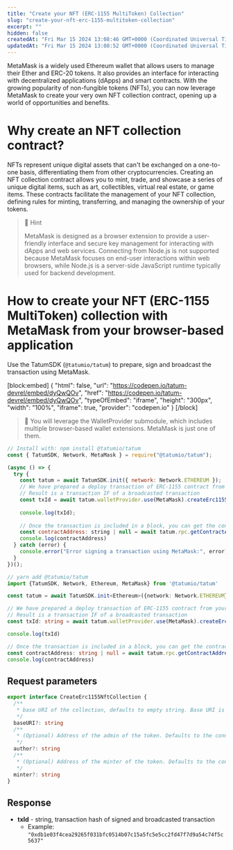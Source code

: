 ```yaml
---
title: "Create your NFT (ERC-1155 MultiToken) Collection"
slug: "create-your-nft-erc-1155-multitoken-collection"
excerpt: ""
hidden: false
createdAt: "Fri Mar 15 2024 13:08:46 GMT+0000 (Coordinated Universal Time)"
updatedAt: "Fri Mar 15 2024 13:08:52 GMT+0000 (Coordinated Universal Time)"
---
```

MetaMask is a widely used Ethereum wallet that allows users to manage their Ether and ERC-20 tokens. It also provides an interface for interacting with decentralized applications (dApps) and smart contracts. With the growing popularity of non-fungible tokens (NFTs), you can now leverage MetaMask to create your very own NFT collection contract, opening up a world of opportunities and benefits.

# Why create an NFT collection contract?

NFTs represent unique digital assets that can't be exchanged on a one-to-one basis, differentiating them from other cryptocurrencies. Creating an NFT collection contract allows you to mint, trade, and showcase a series of unique digital items, such as art, collectibles, virtual real estate, or game items. These contracts facilitate the management of your NFT collection, defining rules for minting, transferring, and managing the ownership of your tokens.

> 📘 Hint
> 
> MetaMask is designed as a browser extension to provide a user-friendly interface and secure key management for interacting with dApps and web services. Connecting from Node.js is not supported because MetaMask focuses on end-user interactions within web browsers, while Node.js is a server-side JavaScript runtime typically used for backend development.

# How to create your NFT (ERC-1155 MultiToken) collection with MetaMask from your browser-based application

Use the TatumSDK (`@tatumio/tatum`) to prepare, sign and broadcast the transaction using MetaMask.

[block:embed]
{
  "html": false,
  "url": "https://codepen.io/tatum-devrel/embed/dyQwQOv",
  "href": "https://codepen.io/tatum-devrel/embed/dyQwQOv",
  "typeOfEmbed": "iframe",
  "height": "300px",
  "width": "100%",
  "iframe": true,
  "provider": "codepen.io"
}
[/block]


> 📘 You will leverage the WalletProvider submodule, which includes multiple browser-based wallet extensions. MetaMask is just one of them.

```javascript
// Install with: npm install @tatumio/tatum
const { TatumSDK, Network, MetaMask } = require("@tatumio/tatum");

(async () => {
  try {
    const tatum = await TatumSDK.init({ network: Network.ETHEREUM });
    // We have prepared a deploy transaction of ERC-1155 contract from your default connected MetaMask account to the recipient
    // Result is a transaction IF of a broadcasted transaction
    const txId = await tatum.walletProvider.use(MetaMask).createErc1155NftCollection();
    
    console.log(txId);
    
    // Once the transaction is included in a block, you can get the contract address of the newly created collection
    const contractAddress: string | null = await tatum.rpc.getContractAddress(txId)
    console.log(contractAddress)
  } catch (error) {
    console.error("Error signing a transaction using MetaMask:", error);
  }
})();
```
```typescript
// yarn add @tatumio/tatum
import {TatumSDK, Network, Ethereum, MetaMask} from '@tatumio/tatum'

const tatum = await TatumSDK.init<Ethereum>({network: Network.ETHEREUM})

// We have prepared a deploy transaction of ERC-1155 contract from your default connected MetaMask account to the recipient
// Result is a transaction IF of a broadcasted transaction
const txId: string = await tatum.walletProvider.use(MetaMask).createErc1155NftCollection()

console.log(txId)

// Once the transaction is included in a block, you can get the contract address of the newly created collection
const contractAddress: string | null = await tatum.rpc.getContractAddress(txId)
console.log(contractAddress)
```

## Request parameters

```typescript
export interface CreateErc1155NftCollection {
  /**
   * base URI of the collection, defaults to empty string. Base URI is prepended to the token ID in the token URI.
   */
  baseURI?: string
  /**
   * (Optional) Address of the admin of the token. Defaults to the connected MetaMask account. Admin can add new minters and pausers.
   */
  author?: string
  /**
   * (Optional) Address of the minter of the token. Defaults to the connected MetaMask account. Minters can mint new tokens.
   */
  minter?: string
}

```

## Response

- **txId** - string, transaction hash of signed and broadcasted transaction
  - Example: `"0xdb1e03f4cea29265f031bfc0514b07c15a5fc5e5cc2fd47f7d9a54c74f5c5637"`
